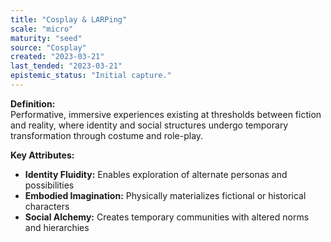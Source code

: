 ```yaml
---
title: "Cosplay & LARPing"
scale: "micro"
maturity: "seed"
source: "Cosplay"
created: "2023-03-21"
last_tended: "2023-03-21"
epistemic_status: "Initial capture."
---
```

**Definition:**  
Performative, immersive experiences existing at thresholds between fiction and reality, where identity and social structures undergo temporary transformation through costume and role-play.

**Key Attributes:**  
- **Identity Fluidity:** Enables exploration of alternate personas and possibilities  
- **Embodied Imagination:** Physically materializes fictional or historical characters  
- **Social Alchemy:** Creates temporary communities with altered norms and hierarchies
